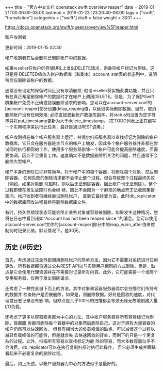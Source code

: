 +++
title = "官方中文文档 openstack swift overview reaper"
date = 2019-01-21T00:00:00-08:00
lastmod = 2019-01-23T23:20:40-08:00
tags = ["swift", "transilation"]
categories = ["swift"]
draft = false
weight = 3001
+++

<https://docs.openstack.org/swift/queens/overview%5Freaper.html>

账户收割者

更新时间：2019-01-15 02:30

帐户收割者在后台删除已删除帐户中的数据。

如果reseller在帐户的存储URL上发出DELETE请求，则会将帐户标记为删除。这只是将
DELETED值放入帐户数据库（和副本）account\_stat表的状态列中，说明稍后应删除该帐户的数据。

通常没有设定的保留时间且没有取消删除; 假设reseller将实施此类功能，并且只有在真正希望删除帐户的数据时才在帐户上调用DELETE。但是，为了保护Swift群集帐户免受不正确或错误删除请求的影响，您可以在account-server.conf的[account-reaper]部分设置delay\_reaping值，以延迟实际删除数据。目前，取消删除帐户没有任何效用; 必须直接更新帐户数据库副本，将status列设置为空字符串并将put\_timestamp更新为大于delete\_timestamp。（在TODO列表上正在编写一个实用程序来执行此任务，最好是通过REST调用。）

帐户收割机在每个帐户服务器上运行，并偶尔扫描服务器以查找标记为删除的帐户数据库。它只会在服务器是主节点的帐户上触发，因此多个帐户服务器并非都在尝试同时执行相同的工作。使用多个服务器删除一个帐户可能会提高删除速度，但需要协调，因此不会重复工作。速度确实不是数据删除所关注的问题，并且通常不会删除大型帐户。

帐户本身的删除过程非常简单。对于帐户中的每个容器，将删除每个对象，然后删除容器。
任何失败的删除请求都不会停止整个过程，但会导致整个过程最终失败（例如，如果对象删
除超时，则以后无法删除容器，因此帐户也无法删除）。整个过程即使在发生故障时也会继
续，因此不会因为一个麻烦的地点而无法收回集群空间。帐户收割者将继续尝试删除帐户，
直到它最终变为空，此时db\_replicator中的数据库回收进程最终将删除数据库文件。

有时，持久性错误状态可能会阻止某些对象或容器被删除。如果发生这种情况，您将在日志中看到诸如“Account <name> has not been reaped since <date>”的消息。您可以使用account-server.conf文件的[account-reaper]部分中的reap\_warn\_after值来控制何时记录此值。默认情况下，是30天。


## 历史 {#历史}

首先，考虑通过完全外部调用删除帐户的简单方法，因为它不需要对系统进行任何更改。所有数据都将通过公共REST API以与实际用户相同的方式删除。但是，缺点是它会使用代理资源并在不需要时记录所有内容。此外，它可能需要一个或两个专用服务器，仅用于发出删除请求。

还考虑了一种完全自下而上的方法，其中对象和容器服务器偶尔会扫描它们所持有的数据并
检查帐户是否被删除，如果是，则删除数据。好处是回收的速度，对代理或日志记录没有影
响，但缺点是几乎100％的扫描都会导致无缘无故地创建大量I/O负载。

还考虑了更多以容器服务器为中心的方法，其中帐户服务器将所有容器标记为删除，容器服
务器将删除每个容器中的对象然后删除自己。这对于拥有大量容器的帐户仍然可以快速回收，
但具有相当大的负载峰值的缺点。可以减慢这个过程以减轻负载峰值的可能性，但是就会失
去快速回收的好处，而剩下的只是一个更复杂的过程。此外，扫描所有容器以查找标记为删
除的容器，而大多数容器似乎不会浪费。db\_replicator可以在执行复制扫描时执行此操作，
但它必须生成并跟踪看起来不必要复杂的删除过程。

最后，如上所述，以帐户服务器为中心的方法似乎是最好的。
